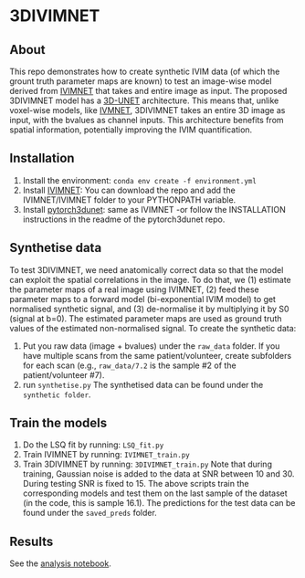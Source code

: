# 3DIVIMNET
## About
This repo demonstrates how to create synthetic IVIM data (of which the grount truth parameter maps are known) to test an image-wise model derived from [IVIMNET]((https://github.com/oliverchampion/IVIMNET)) that takes and entire image as input. The proposed 3DIVIMNET model has a [3D-UNET](https://github.com/wolny/pytorch-3dunet) architecture. This means that, unlike voxel-wise models, like [IVMNET](https://github.com/oliverchampion/IVIMNET), 3DIVIMNET takes an entire 3D image as input, with the bvalues as channel inputs. This architecture benefits from spatial information, potentially improving the IVIM quantification.

## Installation
1. Install the environment: `conda env create -f environment.yml`
2. Install [IVIMNET](https://github.com/oliverchampion/IVIMNET): You can download the repo and add the IVIMNET/IVIMNET folder to your PYTHONPATH variable.
3. Install [pytorch3dunet](https://github.com/wolny/pytorch-3dunet): same as IVIMNET -or follow the INSTALLATION instructions in the readme of the pytorch3dunet repo.

## Synthetise data
To test 3DIVIMNET, we need anatomically correct data so that the model can exploit the spatial correlations in the image. To do that, we (1) estimate the parameter maps of a real image using IVIMNET, (2) feed these parameter maps to a forward model (bi-exponential IVIM model) to get normalised synthetic signal, and (3) de-normalise it by multiplying it by S0 (signal at b=0). The estimated parameter maps are used as ground truth values of the estimated non-normalised signal. To create the synthetic data:
1. Put you raw data (image + bvalues) under the `raw_data` folder. If you have multiple scans from the same patient/volunteer, create subfolders for each scan (e.g., `raw_data/7.2` is the sample #2 of the patient/volunteer #7).
2. run `synthetise.py`
The synthetised data can be found under the `synthetic folder`.

## Train the models
1. Do the LSQ fit by running: `LSQ_fit.py`
2. Train IVIMNET by running: `IVIMNET_train.py`
3. Train 3DIVIMNET by running: `3DIVIMNET_train.py`
Note that during training, Gaussian noise is added to the data at SNR between 10 and 30. During testing SNR is fixed to 15. 
The above scripts train the corresponding models and test them on the last sample of the dataset (in the code, this is sample 16.1). The predictions for the test data can be found under the `saved_preds` folder.

## Results
See the [analysis notebook](analysis.ipynb).
